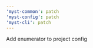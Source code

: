 ```yaml
---
'myst-common': patch
'myst-config': patch
'myst-cli': patch
---
```


Add enumerator to project config
